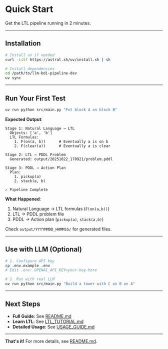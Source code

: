# Quick Start

Get the LTL pipeline running in 2 minutes.

---

## Installation

```bash
# Install uv if needed
curl -LsSf https://astral.sh/uv/install.sh | sh

# Install dependencies
cd /path/to/llm-bdi-pipeline-dev
uv sync
```

---

## Run Your First Test

```bash
uv run python src/main.py "Put block A on block B"
```

**Expected Output**:
```
Stage 1: Natural Language → LTL
  Objects: ['a', 'b']
  LTL Formulas:
    1. F(on(a, b))      # Eventually a is on b
    2. F(clear(a))      # Eventually a is clear

Stage 2: LTL → PDDL Problem
  Generated: output/20251022_170921/problem.pddl

Stage 3: PDDL → Action Plan
  Plan:
    1. pickup(a)
    2. stack(a, b)

✓ Pipeline Complete
```

**What Happened**:
1. Natural Language → LTL formulas (`F(on(a,b))`)
2. LTL → PDDL problem file
3. PDDL → Action plan (`pickup(a)`, `stack(a,b)`)

Check `output/YYYYMMDD_HHMMSS/` for generated files.

---

## Use with LLM (Optional)

```bash
# 1. Configure API key
cp .env.example .env
# Edit .env: OPENAI_API_KEY=your-key-here

# 2. Run with real LLM
uv run python src/main.py "Build a tower with C on B on A"
```

---

## Next Steps

- **Full Guide**: See [README.md](README.md)
- **Learn LTL**: See [LTL_TUTORIAL.md](LTL_TUTORIAL.md)
- **Detailed Usage**: See [USAGE_GUIDE.md](USAGE_GUIDE.md)

---

**That's it!** For more details, see [README.md](README.md).
